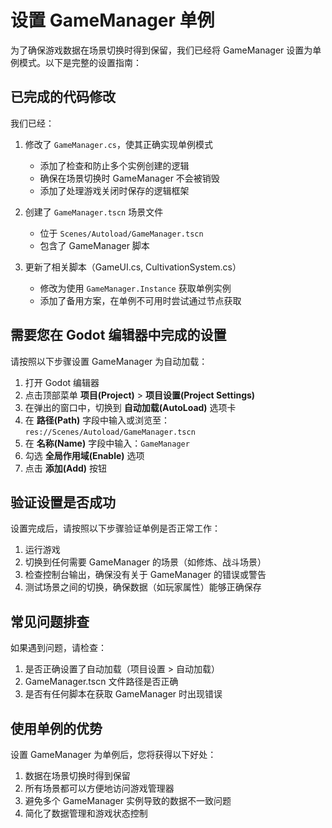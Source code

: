 # 设置 GameManager 单例

为了确保游戏数据在场景切换时得到保留，我们已经将 GameManager 设置为单例模式。以下是完整的设置指南：

## 已完成的代码修改

我们已经：

1. 修改了 `GameManager.cs`，使其正确实现单例模式
   - 添加了检查和防止多个实例创建的逻辑
   - 确保在场景切换时 GameManager 不会被销毁
   - 添加了处理游戏关闭时保存的逻辑框架

2. 创建了 `GameManager.tscn` 场景文件
   - 位于 `Scenes/Autoload/GameManager.tscn`
   - 包含了 GameManager 脚本

3. 更新了相关脚本（GameUI.cs, CultivationSystem.cs）
   - 修改为使用 `GameManager.Instance` 获取单例实例
   - 添加了备用方案，在单例不可用时尝试通过节点获取

## 需要您在 Godot 编辑器中完成的设置

请按照以下步骤设置 GameManager 为自动加载：

1. 打开 Godot 编辑器
2. 点击顶部菜单 **项目(Project)** > **项目设置(Project Settings)**
3. 在弹出的窗口中，切换到 **自动加载(AutoLoad)** 选项卡
4. 在 **路径(Path)** 字段中输入或浏览至：`res://Scenes/Autoload/GameManager.tscn`
5. 在 **名称(Name)** 字段中输入：`GameManager`
6. 勾选 **全局作用域(Enable)** 选项
7. 点击 **添加(Add)** 按钮

## 验证设置是否成功

设置完成后，请按照以下步骤验证单例是否正常工作：

1. 运行游戏
2. 切换到任何需要 GameManager 的场景（如修炼、战斗场景）
3. 检查控制台输出，确保没有关于 GameManager 的错误或警告
4. 测试场景之间的切换，确保数据（如玩家属性）能够正确保存

## 常见问题排查

如果遇到问题，请检查：

1. 是否正确设置了自动加载（项目设置 > 自动加载）
2. GameManager.tscn 文件路径是否正确
3. 是否有任何脚本在获取 GameManager 时出现错误

## 使用单例的优势

设置 GameManager 为单例后，您将获得以下好处：

1. 数据在场景切换时得到保留
2. 所有场景都可以方便地访问游戏管理器
3. 避免多个 GameManager 实例导致的数据不一致问题
4. 简化了数据管理和游戏状态控制 